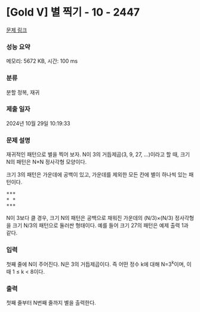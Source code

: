 # [Gold V] 별 찍기 - 10 - 2447 

[문제 링크](https://www.acmicpc.net/problem/2447) 

### 성능 요약

메모리: 5672 KB, 시간: 100 ms

### 분류

분할 정복, 재귀

### 제출 일자

2024년 10월 29일 10:19:33

### 문제 설명

<p style="user-select: auto !important;">재귀적인 패턴으로 별을 찍어 보자. N이 3의 거듭제곱(3, 9, 27, ...)이라고 할 때, 크기 N의 패턴은 N×N 정사각형 모양이다.</p>

<p style="user-select: auto !important;">크기 3의 패턴은 가운데에 공백이 있고, 가운데를 제외한 모든 칸에 별이 하나씩 있는 패턴이다.</p>

<pre style="user-select: auto !important;">***
* *
***</pre>

<p style="user-select: auto !important;">N이 3보다 클 경우, 크기 N의 패턴은 공백으로 채워진 가운데의 (N/3)×(N/3) 정사각형을 크기 N/3의 패턴으로 둘러싼 형태이다. 예를 들어 크기 27의 패턴은 예제 출력 1과 같다.</p>

### 입력 

 <p style="user-select: auto !important;">첫째 줄에 N이 주어진다. N은 3의 거듭제곱이다. 즉 어떤 정수 k에 대해 N=3<sup style="user-select: auto !important;">k</sup>이며, 이때 1 ≤ k < 8이다.</p>

### 출력 

 <p style="user-select: auto !important;">첫째 줄부터 N번째 줄까지 별을 출력한다.</p>

